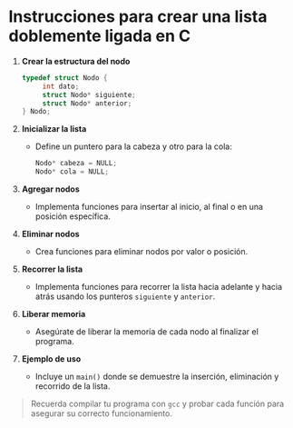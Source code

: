 # Instrucciones para crear una lista doblemente ligada en C

1. **Crear la estructura del nodo**
    ```c
    typedef struct Nodo {
         int dato;
         struct Nodo* siguiente;
         struct Nodo* anterior;
    } Nodo;
    ```

2. **Inicializar la lista**
    - Define un puntero para la cabeza y otro para la cola:
      ```c
      Nodo* cabeza = NULL;
      Nodo* cola = NULL;
      ```

3. **Agregar nodos**
    - Implementa funciones para insertar al inicio, al final o en una posición específica.

4. **Eliminar nodos**
    - Crea funciones para eliminar nodos por valor o posición.

5. **Recorrer la lista**
    - Implementa funciones para recorrer la lista hacia adelante y hacia atrás usando los punteros `siguiente` y `anterior`.

6. **Liberar memoria**
    - Asegúrate de liberar la memoria de cada nodo al finalizar el programa.

7. **Ejemplo de uso**
    - Incluye un `main()` donde se demuestre la inserción, eliminación y recorrido de la lista.

> Recuerda compilar tu programa con `gcc` y probar cada función para asegurar su correcto funcionamiento.